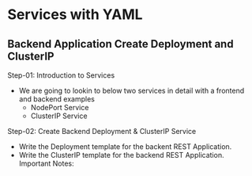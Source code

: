 # Services with YAML
## Backend Application Create Deployment and ClusterIP
Step-01: Introduction to Services
- We are going to lookin to below two services in detail with a frontend and backend examples
    - NodePort Service
    - ClusterIP Service

Step-02: Create Backend Deployment & ClusterIP Service
- Write the Deployment template for the backent REST Application. 
- Write the ClusterIP template for the backend REST Application.
Important Notes:
